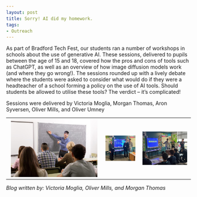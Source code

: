 ```yaml
---
layout: post
title: Sorry! AI did my homework.
tags:
- Outreach
---
```


As part of Bradford Tech Fest, our students ran a number of workshops in schools about the use of generative AI. These sessions, delivered to pupils between the age of 15 and 18, covered how the pros and cons of tools such as ChatGPT, as well as an overview of how image diffusion models work (and where they go wrong!). The sessions rounded up with a lively debate where the students were asked to consider what would do if they were a headteacher of a school forming a policy on the use of AI tools. Should students be allowed to utilise these tools? The verdict – it’s complicated!  

Sessions were delivered by Victoria Moglia, Morgan Thomas, Aron Syversen, Oliver Mills, and Oliver Umney


<table>
  <tr>
    <th><img  src="/images/morganlecturing.jpg" style="max-width: 95%;"></th>
    <th><img  src="/images/TitusSalt.png" style="max-width: 95%;"></th>
    <th><img  src="/images/TitusSalt2.png.jpg" style="max-width: 95%;"></th>
  </tr>
</table>

*Blog written by: Victoria Moglia, Oliver Mills, and Morgan Thomas*
